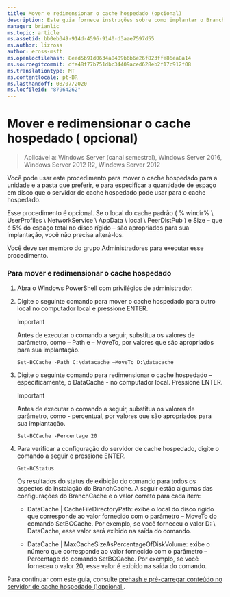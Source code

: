 ```yaml
---
title: Mover e redimensionar o cache hospedado (opcional)
description: Este guia fornece instruções sobre como implantar o BranchCache no modo de cache hospedado em computadores que executam o Windows Server 2016 e o Windows 10
manager: brianlic
ms.topic: article
ms.assetid: bb0eb349-914d-4596-9140-d3aae7597d55
ms.author: lizross
author: eross-msft
ms.openlocfilehash: 8eed5b91d0634a8409b6b6e26f823ffe86ea8a14
ms.sourcegitcommit: dfa48f77b751dbc34409aced628eb2f17c912f08
ms.translationtype: MT
ms.contentlocale: pt-BR
ms.lasthandoff: 08/07/2020
ms.locfileid: "87964262"
---
```

# <a name="move-and-resize-the-hosted-cache-optional"></a>Mover e redimensionar o cache hospedado \( opcional\)

>Aplicável a: Windows Server (canal semestral), Windows Server 2016, Windows Server 2012 R2, Windows Server 2012

Você pode usar este procedimento para mover o cache hospedado para a unidade e a pasta que preferir, e para especificar a quantidade de espaço em disco que o servidor de cache hospedado pode usar para o cache hospedado.

Esse procedimento é opcional. Se o local do cache padrão \( % windir% \\ UserProfiles \\ NetworkService \\ AppData \\ local \\ PeerDistPub \) e Size – que é 5% do espaço total no disco rígido – são apropriados para sua implantação, você não precisa alterá-los.

Você deve ser membro do grupo Administradores para executar esse procedimento.

### <a name="to-move-and-resize-the-hosted-cache"></a>Para mover e redimensionar o cache hospedado

1. Abra o Windows PowerShell com privilégios de administrador.

2. Digite o seguinte comando para mover o cache hospedado para outro local no computador local e pressione ENTER.

    > [!IMPORTANT]
    > Antes de executar o comando a seguir, substitua os valores de parâmetro, como – Path e – MoveTo, por valores que são apropriados para sua implantação.

    ```
    Set-BCCache -Path C:\datacache –MoveTo D:\datacache
    ```

3.  Digite o seguinte comando para redimensionar o cache hospedado – especificamente, o DataCache \- no computador local. Pressione ENTER.

    > [!IMPORTANT]
    > Antes de executar o comando a seguir, substitua os valores de parâmetro, como \- percentual, por valores que são apropriados para sua implantação.

    ```
    Set-BCCache -Percentage 20
    ```

4.  Para verificar a configuração do servidor de cache hospedado, digite o comando a seguir e pressione ENTER.

    ```
    Get-BCStatus
    ```

    Os resultados do status de exibição do comando para todos os aspectos da instalação do BranchCache. A seguir estão algumas das configurações do BranchCache e o valor correto para cada item:

    -   DataCache | CacheFileDirectoryPath: exibe o local do disco rígido que corresponde ao valor fornecido com o parâmetro – MoveTo do comando SetBCCache. Por exemplo, se você forneceu o valor D: \\ DataCache, esse valor será exibido na saída do comando.

    -   DataCache | MaxCacheSizeAsPercentageOfDiskVolume: exibe o número que corresponde ao valor fornecido com o parâmetro – Percentage do comando SetBCCache. Por exemplo, se você forneceu o valor 20, esse valor é exibido na saída do comando.

Para continuar com este guia, consulte [prehash e pré-carregar conteúdo no servidor de cache hospedado &#40;&#41;opcional ](7-Bc-Prehash-Preload.md).